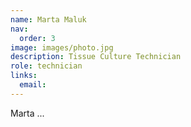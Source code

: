 ```yaml
---
name: Marta Maluk
nav:
  order: 3
image: images/photo.jpg
description: Tissue Culture Technician
role: technician
links:
  email: 
---
```


Marta ...

